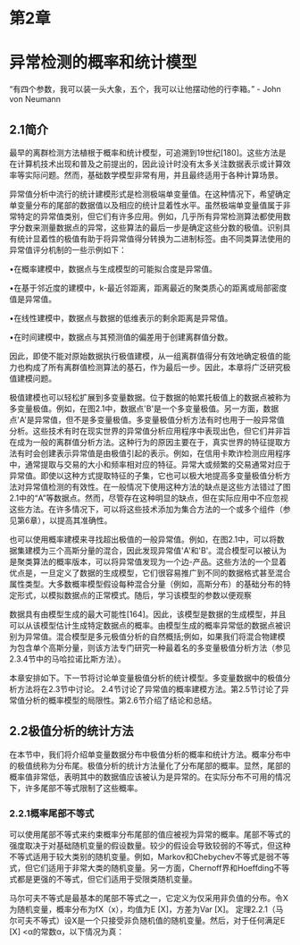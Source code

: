 # 第2章
# 异常检测的概率和统计模型

“有四个参数，我可以装一头大象，五个，我可以让他摆动他的行李箱。” -  John von Neumann

## 2.1简介

最早的离群检测方法植根于概率和统计模型，可追溯到19世纪[180]。这些方法是在计算机技术出现和普及之前提出的，因此设计时没有太多关注数据表示或计算效率等实际问题。然而，基础数学模型非常有用，并且最终适用于各种计算场景。

异常值分析中流行的统计建模形式是检测极端单变量值。在这种情况下，希望确定单变量分布的尾部的数据值以及相应的统计显着性水平。虽然极端单变量值属于非常特定的异常值类别，但它们有许多应用。例如，几乎所有异常检测算法都使用数字分数来测量数据点的异常，这些算法的最后一步是确定这些分数的极值。识别具有统计显着性的极值有助于将异常值得分转换为二进制标签。由不同类算法使用的异常值评分机制的一些示例如下：

•在概率建模中，数据点与生成模型的可能拟合度是异常值。

•在基于邻近度的建模中，k-最近邻距离，距离最近的聚类质心的距离或局部密度值是异常值。

•在线性建模中，数据点与数据的低维表示的剩余距离是异常值。

•在时间建模中，数据点与其预测值的偏差用于创建离群值分数。

因此，即使不能对原始数据执行极值建模，从一组离群值得分有效地确定极值的能力也构成了所有离群值检测算法的基石，作为最后一步。因此，本章将广泛研究极值建模问题。

极值建模也可以轻松扩展到多变量数据。位于数据的帕累托极值上的数据点被称为多变量极值。例如，在图2.1中，数据点'B'是一个多变量极值。另一方面，数据点'A'是异常值，但不是多变量极值。多变量极值分析方法有时也用于一般异常值分析。这些技术有时在现实世界的异常值分析应用程序中表现出色，但它们并非旨在成为一般的离群值分析方法。这种行为的原因主要在于，真实世界的特征提取方法有时会创建表示异常值是由极值引起的表示。例如，在信用卡欺诈检测应用程序中，通常提取与交易的大小和频率相对应的特征。异常大或频繁的交易通常对应于异常值。即使以这种方式提取特征的子集，它也可以极大地提高多变量极值分析方法对异常值检测的有效性。在一般情况下使用这种方法的缺点是这些方法错过了图2.1中的“A”等数据点。然而，尽管存在这种明显的缺点，但在实际应用中不应忽视这些方法。在许多情况下，可以将这些技术添加为集合方法的一个或多个组件（参见第6章），以提高其准确性。

也可以使用概率建模来寻找超出极值的一般异常值。例如，在图2.1中，可以将数据集建模为三个高斯分量的混合，因此发现异常值'A'和'B'。混合模型可以被认为是聚类算法的概率版本，可以将异常值发现为一个边-产品。这些方法的一个显着优点是，一旦定义了数据的生成模型，它们很容易推广到不同的数据格式甚至混合属性类型。大多数概率模型假设每种混合分量（例如，高斯分布）的基础分布的特定形式，以模拟数据点的正常模式。随后，学习该模型的参数以便观察

数据具有由模型生成的最大可能性[164]。因此，该模型是数据的生成模型，并且可以从该模型估计生成特定数据点的概率。由模型生成的概率异常低的数据点被识别为异常值。混合模型是多元极值分析的自然概括;例如，如果我们将混合物建模为包含单个高斯分量，则该方法专门研究一种最着名的多变量极值分析方法（参见2.3.4节中的马哈拉诺比斯方法）。

本章安排如下。下一节将讨论单变量极值分析的统计模型。多变量数据中的极值分析方法将在2.3节中讨论。 2.4节讨论了异常值的概率建模方法。第2.5节讨论了异常值分析的概率模型的局限性。第2.6节介绍了结论和总结。

## 2.2极值分析的统计方法

在本节中，我们将介绍单变量数据分布中极值分析的概率和统计方法。概率分布中的极值统称为分布尾。极值分析的统计方法量化了分布尾部的概率。显然，尾部的概率值非常低，表明其中的数据值应该被认为是异常的。在实际分布不可用的情况下，许多尾部不等式限制了这些概率。

### 2.2.1概率尾部不等式

可以使用尾部不等式来约束概率分布尾部的值应被视为异常的概率。尾部不等式的强度取决于对基础随机变量的假设数量。较少的假设会导致较弱的不等式，但这种不等式适用于较大类别的随机变量。例如，Markov和Chebychev不等式是弱不等式，但它们适用于非常大类的随机变量。另一方面，Chernoff界和Hoeffding不等式都是更强的不等式，但它们适用于受限类随机变量。

马尔可夫不等式是最基本的尾部不等式之一，它定义为仅采用非负值的分布。令X为随机变量，概率分布为fX（x），均值为E [X]，方差为Var [X]。
定理2.2.1（马尔可夫不等式）设X是一个只接受非负随机值的随机变量。然后，对于任何满足E [X] <α的常数α，以下情况为真：
